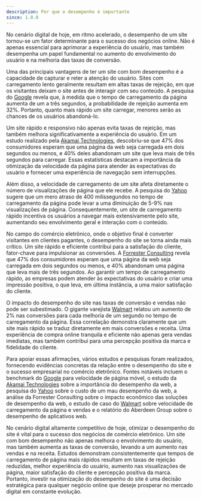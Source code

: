 ```yaml
---
description: Por que o desempenho é importante
since: 1.0.0
---
```


No cenário digital de hoje, em ritmo acelerado, o desempenho de um site
tornou-se um fator determinante para o sucesso dos negócios online. Não é apenas
essencial para aprimorar a experiência do usuário, mas também desempenha um
papel fundamental no aumento do envolvimento do usuário e na melhoria das taxas
de conversão.

Uma das principais vantagens de ter um site com bom desempenho é a capacidade de
capturar e reter a atenção do usuário. Sites com carregamento lento geralmente
resultam em altas taxas de rejeição, em que os visitantes deixam o site antes de
interagir com seu conteúdo. A pesquisa do
[Google]((https://www.thinkwithgoogle.com/marketing-resources/data-measurement/mobile-page-speed-new-industry-benchmarks/))
revela que, à medida que o tempo de carregamento da página aumenta de um a três
segundos, a probabilidade de rejeição aumenta em 32%. Portanto, quanto mais
rápido um site carregar, menores serão as chances de os usuários abandoná-lo.

Um site rápido e responsivo não apenas evita taxas de rejeição, mas também
melhora significativamente a experiência do usuário. Em um estudo realizado pela
[Akamai Technologies](https://www.akamai.com/uk/en/resources/webinars-and-presentations/webinar-how-web-performance-impacts-business-success.jsp),
descobriu-se que 47% dos consumidores esperam que uma página da web seja
carregada em dois segundos ou menos, e 40% deles abandonam um site que leva mais
de três segundos para carregar. Essas estatísticas destacam a importância da
otimização da velocidade da página para atender às expectativas do usuário e
fornecer uma experiência de navegação sem interrupções.

Além disso, a velocidade de carregamento de um site afeta diretamente o número
de visualizações de página que ele recebe. A pesquisa do
[Yahoo](https://developer.yahoo.com/performance/rules.html) sugere que um mero
atraso de 400 milissegundos no tempo de carregamento da página pode levar a uma
diminuição de 5-9% nas visualizações de página. Consequentemente, um site de
carregamento rápido incentiva os usuários a navegar mais extensivamente pelo
site, aumentando seu envolvimento geral e interação com o conteúdo.

No campo do comércio eletrônico, onde o objetivo final é converter visitantes em
clientes pagantes, o desempenho do site se torna ainda mais crítico. Um site
rápido e eficiente contribui para a satisfação do cliente, fator-chave para
impulsionar as conversões. A
[Forrester Consulting](https://www.akamai.com/uk/en/multimedia/documents/analyst-reports/forrester-economic-impact-of-akamai-web-performance-solutions.pdf)
revela que 47% dos consumidores esperam que uma página da web seja carregada em
dois segundos ou menos, e 40% abandonam uma página que leva mais de três
segundos. Ao garantir um tempo de carregamento rápido, as empresas podem atender
às expectativas do usuário e criar uma impressão positiva, o que leva, em última
instância, a uma maior satisfação do cliente.

O impacto do desempenho do site nas taxas de conversão e vendas não pode ser
subestimado. O gigante varejista
[Walmart](https://www.woorank.com/en/blog/walmart-com-page-load-speed) relatou
um aumento de 2% nas conversões para cada melhoria de um segundo no tempo de
carregamento da página. Essa correlação demonstra claramente que um site mais
rápido se traduz diretamente em mais conversões e receita. Uma experiência de
compra online tranquila e eficiente não apenas gera vendas imediatas, mas também
contribui para uma percepção positiva da marca e fidelidade do cliente.

Para apoiar essas afirmações, vários estudos e pesquisas foram realizados,
fornecendo evidências concretas da relação entre o desempenho do site e o
sucesso empresarial no comércio eletrônico. Fontes notáveis incluem o benchmark
do
[Google]((https://www.thinkwithgoogle.com/marketing-resources/data-measurement/mobile-page-speed-new-industry-benchmarks/))
para velocidade de página móvel, o estudo da
[Akamai Technologies](https://www.akamai.com/uk/en/resources/webinars-and-presentations/webinar-how-web-performance-impacts-business-success.jsp)
sobre a importância do desempenho da web, a pesquisa do
[Yahoo](https://developer.yahoo.com/performance/rules.html) sobre o custo de um
mau desempenho da web, a análise da Forrester Consulting sobre o impacto
econômico das soluções de desempenho da web, o estudo de caso do
[Walmart](https://www.woorank.com/en/blog/walmart-com-page-load-speed) sobre
velocidade de carregamento da página e vendas e o relatório do Aberdeen Group
sobre o desempenho de aplicativos web.

No cenário digital altamente competitivo de hoje, otimizar o desempenho do site
é vital para o sucesso dos negócios de comércio eletrônico. Um site com bom
desempenho não apenas melhora o envolvimento do usuário, mas também aumenta as
taxas de conversão, levando a um aumento nas vendas e na receita. Estudos
demonstram consistentemente que tempos de carregamento de página mais rápidos
resultam em taxas de rejeição reduzidas, melhor experiência do usuário, aumento
nas visualizações de página, maior satisfação do cliente e percepção positiva da
marca. Portanto, investir na otimização do desempenho do site é uma decisão
estratégica para qualquer negócio online que deseje prosperar no mercado digital
em constante evolução.

